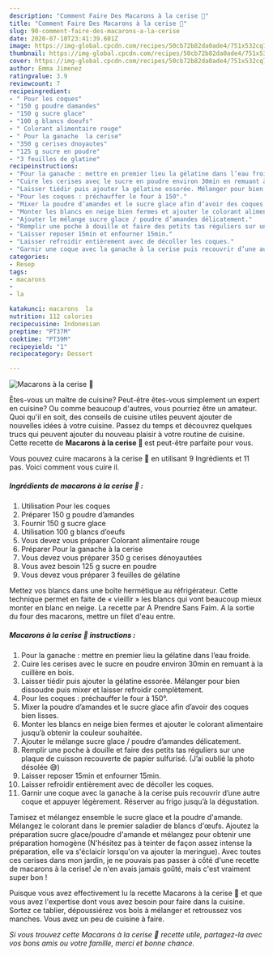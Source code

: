 ```yaml
---
description: "Comment Faire Des Macarons à la cerise 🍒"
title: "Comment Faire Des Macarons à la cerise 🍒"
slug: 90-comment-faire-des-macarons-a-la-cerise
date: 2020-07-10T23:41:39.601Z
image: https://img-global.cpcdn.com/recipes/50cb72b82da0ade4/751x532cq70/macarons-a-la-cerise-🍒-photo-principale-de-la-recette.jpg
thumbnail: https://img-global.cpcdn.com/recipes/50cb72b82da0ade4/751x532cq70/macarons-a-la-cerise-🍒-photo-principale-de-la-recette.jpg
cover: https://img-global.cpcdn.com/recipes/50cb72b82da0ade4/751x532cq70/macarons-a-la-cerise-🍒-photo-principale-de-la-recette.jpg
author: Emma Jimenez
ratingvalue: 3.9
reviewcount: 7
recipeingredient:
- " Pour les coques"
- "150 g poudre damandes"
- "150 g sucre glace"
- "100 g blancs doeufs"
- " Colorant alimentaire rouge"
- " Pour la ganache  la cerise"
- "350 g cerises dnoyautes"
- "125 g sucre en poudre"
- "3 feuilles de glatine"
recipeinstructions:
- "Pour la ganache : mettre en premier lieu la gélatine dans l’eau froide."
- "Cuire les cerises avec le sucre en poudre environ 30min en remuant à la cuillère en bois."
- "Laisser tiédir puis ajouter la gélatine essorée. Mélanger pour bien dissoudre puis mixer et laisser refroidir complètement."
- "Pour les coques : préchauffer le four à 150°."
- "Mixer la poudre d’amandes et le sucre glace afin d’avoir des coques bien lisses."
- "Monter les blancs en neige bien fermes et ajouter le colorant alimentaire jusqu’à obtenir la couleur souhaitée."
- "Ajouter le mélange sucre glace / poudre d’amandes délicatement."
- "Remplir une poche à douille et faire des petits tas réguliers sur une plaque de cuisson recouverte de papier sulfurisé. (J’ai oublié la photo désolée 😅)"
- "Laisser reposer 15min et enfourner 15min."
- "Laisser refroidir entièrement avec de décoller les coques."
- "Garnir une coque avec la ganache à la cerise puis recouvrir d’une autre coque et appuyer légèrement. Réserver au frigo jusqu’à la dégustation."
categories:
- Resep
tags:
- macarons
- 
- la

katakunci: macarons  la 
nutrition: 112 calories
recipecuisine: Indonesian
preptime: "PT37M"
cooktime: "PT39M"
recipeyield: "1"
recipecategory: Dessert

---
```



![Macarons à la cerise 🍒](https://img-global.cpcdn.com/recipes/50cb72b82da0ade4/751x532cq70/macarons-a-la-cerise-🍒-photo-principale-de-la-recette.jpg)

Êtes-vous un maître de cuisine? Peut-être êtes-vous simplement un expert en cuisine? Ou comme beaucoup d'autres, vous pourriez être un amateur. Quoi qu'il en soit, des conseils de cuisine utiles peuvent ajouter de nouvelles idées à votre cuisine. Passez du temps et découvrez quelques trucs qui peuvent ajouter du nouveau plaisir à votre routine de cuisine. Cette recette de <strong> Macarons à la cerise 🍒 </strong> est peut-être parfaite pour vous.

<!--inarticleads1-->

Vous pouvez cuire macarons à la cerise 🍒 en utilisant 9 Ingrédients et 11 pas. Voici comment vous cuire il.

##### Ingrédients de macarons à la cerise 🍒 :

1. Utilisation  Pour les coques
1. Préparer 150 g poudre d’amandes
1. Fournir 150 g sucre glace
1. Utilisation 100 g blancs d’oeufs
1. Vous devez vous préparer  Colorant alimentaire rouge
1. Préparer  Pour la ganache à la cerise
1. Vous devez vous préparer 350 g cerises dénoyautées
1. Vous avez besoin 125 g sucre en poudre
1. Vous devez vous préparer 3 feuilles de gélatine


Mettez vos blancs dans une boîte hermétique au réfrigérateur. Cette technique permet en faite de « vieillir » les blancs qui vont beaucoup mieux monter en blanc en neige. La recette par A Prendre Sans Faim. A la sortie du four des macarons, mettre un filet d&#39;eau entre. 

<!--inarticleads2-->

##### Macarons à la cerise 🍒 instructions :

1. Pour la ganache : mettre en premier lieu la gélatine dans l’eau froide.
1. Cuire les cerises avec le sucre en poudre environ 30min en remuant à la cuillère en bois.
1. Laisser tiédir puis ajouter la gélatine essorée. Mélanger pour bien dissoudre puis mixer et laisser refroidir complètement.
1. Pour les coques : préchauffer le four à 150°.
1. Mixer la poudre d’amandes et le sucre glace afin d’avoir des coques bien lisses.
1. Monter les blancs en neige bien fermes et ajouter le colorant alimentaire jusqu’à obtenir la couleur souhaitée.
1. Ajouter le mélange sucre glace / poudre d’amandes délicatement.
1. Remplir une poche à douille et faire des petits tas réguliers sur une plaque de cuisson recouverte de papier sulfurisé. (J’ai oublié la photo désolée 😅)
1. Laisser reposer 15min et enfourner 15min.
1. Laisser refroidir entièrement avec de décoller les coques.
1. Garnir une coque avec la ganache à la cerise puis recouvrir d’une autre coque et appuyer légèrement. Réserver au frigo jusqu’à la dégustation.


Tamisez et mélangez ensemble le sucre glace et la poudre d&#39;amande. Mélangez le colorant dans le premier saladier de blancs d&#39;œufs. Ajoutez la préparation sucre glace/poudre d&#39;amande et mélangez pour obtenir une préparation homogène (N&#39;hésitez pas à teinter de façon assez intense la préparation, elle va s&#39;éclaicir lorsqu&#39;on va ajouter la meringue). Avec toutes ces cerises dans mon jardin, je ne pouvais pas passer à côté d&#39;une recette de macarons à la cerise! Je n&#39;en avais jamais goûté, mais c&#39;est vraiment super bon ! 

<!--inarticleads1-->

<p>
Puisque vous avez effectivement lu la recette Macarons à la cerise 🍒 et que vous avez l'expertise dont vous avez besoin pour faire dans la cuisine. Sortez ce tablier, dépoussiérez vos bols à mélanger et retroussez vos manches. Vous avez un peu de cuisine à faire.
</p>

<p>
<i>Si vous trouvez cette Macarons à la cerise 🍒 recette utile, partagez-la avec vos bons amis ou votre famille, merci et bonne chance.</i>
</p>
